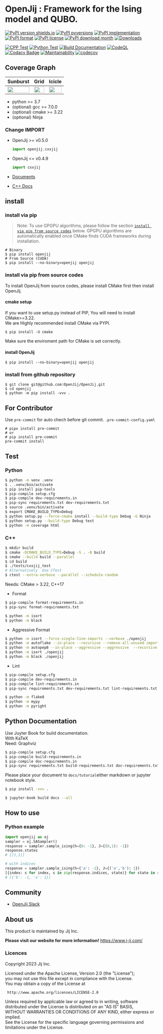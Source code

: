 # OpenJij : Framework for the Ising model and QUBO.

[![PyPI version shields.io](https://img.shields.io/pypi/v/openjij.svg)](https://pypi.python.org/pypi/openjij/)
[![PyPI pyversions](https://img.shields.io/pypi/pyversions/openjij.svg)](https://pypi.python.org/pypi/openjij/)
[![PyPI implementation](https://img.shields.io/pypi/implementation/openjij.svg)](https://pypi.python.org/pypi/openjij/)
[![PyPI format](https://img.shields.io/pypi/format/openjij.svg)](https://pypi.python.org/pypi/openjij/)
[![PyPI license](https://img.shields.io/pypi/l/openjij.svg)](https://pypi.python.org/pypi/openjij/)
[![PyPI download month](https://img.shields.io/pypi/dm/openjij.svg)](https://pypi.python.org/pypi/openjij/)
[![Downloads](https://pepy.tech/badge/openjij)](https://pepy.tech/project/openjij)

[![CPP Test](https://github.com/OpenJij/OpenJij/actions/workflows/ci-test-cpp.yml/badge.svg)](https://github.com/OpenJij/OpenJij/actions/workflows/ci-test-cpp.yml)
[![Python Test](https://github.com/OpenJij/OpenJij/actions/workflows/ci-test-python.yaml/badge.svg)](https://github.com/OpenJij/OpenJij/actions/workflows/ci-test-python.yaml)
[![Build Documentation](https://github.com/OpenJij/OpenJij/actions/workflows/buid-doc.yml/badge.svg)](https://github.com/OpenJij/OpenJij/actions/workflows/buid-doc.yml)
[![CodeQL](https://github.com/OpenJij/OpenJij/actions/workflows/codeql-analysis.yml/badge.svg)](https://github.com/OpenJij/OpenJij/actions/workflows/codeql-analysis.yml)
[![Codacy Badge](https://app.codacy.com/project/badge/Grade/0204475dc07d48ffa851480d03db759e)](https://www.codacy.com/gh/OpenJij/OpenJij/dashboard?utm_source=github.com&utm_medium=referral&utm_content=OpenJij/OpenJij&utm_campaign=Badge_Grade)
[![Maintainability](https://api.codeclimate.com/v1/badges/3b2f43f3e601ae74c497/maintainability)](https://codeclimate.com/github/OpenJij/OpenJij/maintainability)
[![codecov](https://codecov.io/gh/OpenJij/OpenJij/branch/main/graph/badge.svg?token=WMSK3GS8E5)](https://codecov.io/gh/OpenJij/OpenJij)

## Coverage Graph

| **Sunburst**                                                                                                                                                         | **Grid**                                                                                                                                                         | **Icicle**                                                                                                                                                         |
| -------------------------------------------------------------------------------------------------------------------------------------------------------------------- | ---------------------------------------------------------------------------------------------------------------------------------------------------------------- | ------------------------------------------------------------------------------------------------------------------------------------------------------------------ |
| <a href="https://codecov.io/gh/OpenJij/OpenJij"><img src="https://codecov.io/gh/OpenJij/OpenJij/branch/main/graphs/sunburst.svg?token=WMSK3GS8E5" width="100%"/></a> | <a href="https://codecov.io/gh/OpenJij/OpenJij"><img src="https://codecov.io/gh/OpenJij/OpenJij/branch/main/graphs/tree.svg?token=WMSK3GS8E5" width="100%"/></a> | <a href="https://codecov.io/gh/OpenJij/OpenJij"><img src="https://codecov.io/gh/OpenJij/OpenJij/branch/main/graphs/icicle.svg?token=WMSK3GS8E5" width="100%"/></a> |

- python >= 3.7
- (optional) gcc >= 7.0.0
- (optional) cmake >= 3.22
- (optional) Ninja

### Change **IMPORT**

- OpenJij >= v0.5.0

  ```python
  import openjij.cxxjij
  ```

- OpenJij \<= v0.4.9

  ```python
  import cxxjij
  ```

- [Documents](https://openjij.github.io/OpenJij/)

- [C++ Docs](https://openjij.github.io/OpenJij-Reference-Page/index.html)

## install

### install via pip

> Note: To use GPGPU algorithms, please follow the section [`install via pip from source codes`](#install-via-pip-from-source-codes) below.
> GPGPU algorithms are automatically enabled once CMake finds CUDA frameworks during installation.

```
# Binary
$ pip install openjij 
# From Source (CUDA)
$ pip install --no-binary=openjij openjij
```

### install via pip from source codes

To install OpenJij from source codes, please install CMake first then install OpenJij.

#### cmake setup

If you want to use setup.py instead of PIP, You will need to install CMake>=3.22.\
We are Highly recommended install CMake via PYPI.

```
$ pip install -U cmake
```

Make sure the enviroment path for CMake is set correctly.

#### install OpenJij

```
$ pip install --no-binary=openjij openjij
```

### install from github repository

```
$ git clone git@github.com:OpenJij/OpenJij.git
$ cd openjij
$ python -m pip install -vvv .
```

## For Contributor

Use `pre-commit` for auto chech before git commit.
`.pre-commit-config.yaml`

```
# pipx install pre-commit 
# or 
# pip install pre-commit
pre-commit install
```

## Test

### Python

```sh
$ python -m venv .venv
$ . .venv/bin/activate
$ pip install pip-tools 
$ pip-compile setup.cfg
$ pip-compile dev-requirements.in
$ pip-sync requirements.txt dev-requirements.txt
$ source .venv/bin/activate
$ export CMAKE_BUILD_TYPE=Debug
$ python setup.py --force-cmake install --build-type Debug -G Ninja
$ python setup.py --build-type Debug test 
$ python -m coverage html
```

### C++

```sh
$ mkdir build 
$ cmake -DCMAKE_BUILD_TYPE=Debug -S . -B build
$ cmake --build build --parallel
$ cd build
$ ./tests/cxxjij_test
# Alternatively  Use CTest 
$ ctest --extra-verbose --parallel --schedule-random
```

Needs: CMake > 3.22, C++17

- Format

```sh
$ pip-compile format-requirements.in
$ pip-sync format-requirements.txt
```

```sh
$ python -m isort 
$ python -m black 
```

- Aggressive Format

```sh
$ python -m isort --force-single-line-imports --verbose ./openjij
$ python -m autoflake --in-place --recursive --remove-all-unused-imports --ignore-init-module-imports --remove-unused-variables ./openjij
$ python -m autopep8 --in-place --aggressive --aggressive  --recursive ./openjij
$ python -m isort ./openjij
$ python -m black ./openjij
```

- Lint

```sh
$ pip-compile setup.cfg
$ pip-compile dev-requirements.in
$ pip-compile lint-requirements.in
$ pip-sync requirements.txt dev-requirements.txt lint-requirements.txt
```

```sh
$ python -m flake8
$ python -m mypy
$ python -m pyright
```

## Python Documentation 
Use Juyter Book for build documentation.   
With KaTeX    
Need: Graphviz

``` sh
$ pip-compile setup.cfg
$ pip-compile build-requirements.in
$ pip-compile doc-requirements.in
$ pip-sync requirements.txt build-requirements.txt doc-requirements.txt
```

Please place your document to `docs/tutorial`either markdown or jupyter notebook style.

```sh
$ pip install -vvv .
```

```sh 
$ jupyter-book build docs --all
```


## How to use

### Python example

```python
import openjij as oj
sampler = oj.SASampler()
response = sampler.sample_ising(h={0: -1}, J={(0,1): -1})
response.states
# [[1,1]]

# with indices
response = sampler.sample_ising(h={'a': -1}, J={('a','b'): 1})
[{index: s for index, s in zip(response.indices, state)} for state in response.states]
# [{'b': -1, 'a': 1}]
```

## Community

- [OpenJij Slack](https://join.slack.com/t/openjij/shared_invite/enQtNjQyMjIwMzMwNzA4LTQ5MWRjOWYxYmY1Nzk4YzdiYzlmZjIxYjhhMmMxZjAyMzE3MDc1ZWRkYmI1YjhkNjRlOTM1ODE0NTc5Yzk3ZDA)

## About us

This product is maintained by Jij Inc.

**Please visit our website for more information!**
https://www.j-ij.com/

### Licences

Copyright 2023 Jij Inc.

Licensed under the Apache License, Version 2.0 (the "License");\
you may not use this file except in compliance with the License.\
You may obtain a copy of the License at

```
 http://www.apache.org/licenses/LICENSE-2.0  
```

Unless required by applicable law or agreed to in writing, software\
distributed under the License is distributed on an "AS IS" BASIS,\
WITHOUT WARRANTIES OR CONDITIONS OF ANY KIND, either express or implied.\
See the License for the specific language governing permissions and\
limitations under the License.
